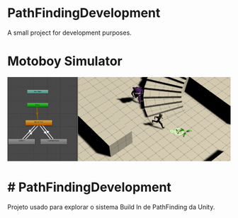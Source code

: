 # PathFindingDevelopment

 A small project for development purposes.

# Motoboy Simulator

<img width="964" alt="java 8 and prio java 8  array review example" src="https://github.com/gabcordeiro/PathFindingDevelopment/blob/main/capture.png">

# # PathFindingDevelopment

Projeto usado para explorar o sistema Build In de PathFinding da Unity.
